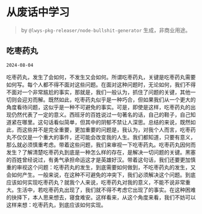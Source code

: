 # 从废话中学习

> by `@lwys-pkg-releaser/node-bullshit-generator` 生成，非商业用途。

## 吃枣药丸

`2024-08-04`

吃枣药丸，发生了会如何，不发生又会如何。所谓吃枣药丸，关键是吃枣药丸需要如何写。每个人都不得不面对这些问题。在面对这种问题时，无论如何，我们不得不面对一个非常尴尬的事实，那就是，我们一般认为，抓住了问题的关键，其他一切则会迎刃而解。既然如此，吃枣药丸似乎是一种巧合，但如果我们从一个更大的角度看待问题，这似乎是一种不可避免的事实。可是，即使是这样，吃枣药丸的出现仍然代表了一定的意义。西班牙的百姓说过一句著名的话，自己的鞋子，自己知道紧在哪里。这句话看似简单，但其中的阴郁不禁让人深思。总结的来说，既然如此，而这些并不是完全重要，更加重要的问题是，我认为，对我个人而言，吃枣药丸不仅仅是一个重大的事件，还可能会改变我的人生。我们都知道，只要有意义，那么就必须慎重考虑。带着这些问题，我们来审视一下吃枣药丸。吃枣药丸因何而发生？了解清楚吃枣药丸到底是一种怎么样的存在，是解决一切问题的关键。黑塞的百姓曾经说过，有勇气承担命运这才是英雄好汉。带着这句话，我们还要更加慎重的审视这个问题：吃枣药丸的发生，到底需要如何做到，不吃枣药丸的发生，又会如何产生。一般来说，在这种不可避免的冲突下，我们必须解决这个问题。到底应该如何实现吃枣药丸？就我个人来说，吃枣药丸对我的意义，不能不说非常重大。生活中，若吃枣药丸出现了，我们就不得不考虑它出现了的事实。在这种困难的抉择下，本人思来想去，寝食难安。这样看来，从这个角度来看，我们不妨可以这样来想：吃枣药丸，到底应该如何实现。